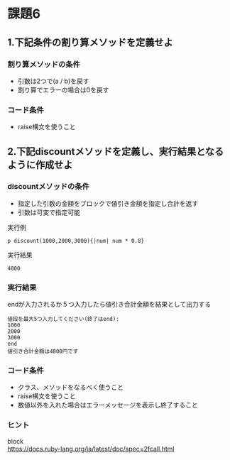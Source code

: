 # 課題6

## 1.下記条件の割り算メソッドを定義せよ

### 割り算メソッドの条件
- 引数は2つで(a / b)を戻す
- 割り算でエラーの場合は0を戻す

### コード条件
- raise構文を使うこと

## 2.下記discountメソッドを定義し、実行結果となるように作成せよ

### discountメソッドの条件
- 指定した引数の金額をブロックで値引き金額を指定し合計を返す
- 引数は可変で指定可能

実行例
```
p discount(1000,2000,3000){|num| num * 0.8}
```
実行結果
```
4800
```

### 実行結果
endが入力されるか５つ入力したら値引き合計金額を結果として出力する  

```
値段を最大5つ入力してください(終了はend):
1000
2000
3000
end
値引き合計金額は4800円です
```

### コード条件
- クラス、メソッドをなるべく使うこと
- raise構文を使うこと
- 数値以外を入れた場合はエラーメッセージを表示し終了すること

### ヒント
block  
https://docs.ruby-lang.org/ja/latest/doc/spec=2fcall.html


